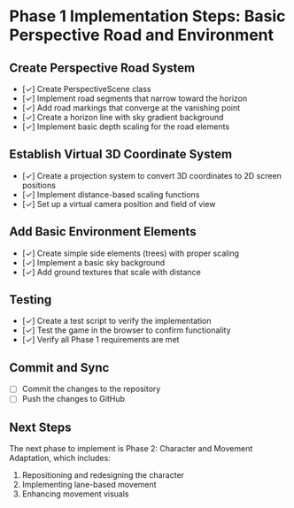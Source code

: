 # Phase 1 Implementation Steps: Basic Perspective Road and Environment

## Create Perspective Road System

- [✓] Create PerspectiveScene class
- [✓] Implement road segments that narrow toward the horizon
- [✓] Add road markings that converge at the vanishing point
- [✓] Create a horizon line with sky gradient background
- [✓] Implement basic depth scaling for the road elements

## Establish Virtual 3D Coordinate System

- [✓] Create a projection system to convert 3D coordinates to 2D screen positions
- [✓] Implement distance-based scaling functions
- [✓] Set up a virtual camera position and field of view

## Add Basic Environment Elements

- [✓] Create simple side elements (trees) with proper scaling
- [✓] Implement a basic sky background
- [✓] Add ground textures that scale with distance

## Testing

- [✓] Create a test script to verify the implementation
- [✓] Test the game in the browser to confirm functionality
- [✓] Verify all Phase 1 requirements are met

## Commit and Sync

- [ ] Commit the changes to the repository
- [ ] Push the changes to GitHub

## Next Steps

The next phase to implement is Phase 2: Character and Movement Adaptation, which includes:

1. Repositioning and redesigning the character
2. Implementing lane-based movement
3. Enhancing movement visuals
